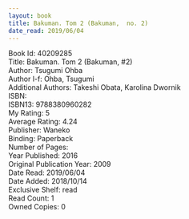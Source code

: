```yaml
---
layout: book
title: Bakuman. Tom 2 (Bakuman,  no. 2)
date_read: 2019/06/04
---
```


Book Id: 40209285<br />
Title: Bakuman. Tom 2 (Bakuman, #2)<br />
Author: Tsugumi Ohba<br />
Author l-f: Ohba, Tsugumi<br />
Additional Authors: Takeshi Obata, Karolina Dwornik<br />
ISBN: <br />
ISBN13: 9788380960282<br />
My Rating: 5<br />
Average Rating: 4.24<br />
Publisher: Waneko<br />
Binding: Paperback<br />
Number of Pages: <br />
Year Published: 2016<br />
Original Publication Year: 2009<br />
Date Read: 2019/06/04<br />
Date Added: 2018/10/14<br />
Exclusive Shelf: read<br />
Read Count: 1<br />
Owned Copies: 0<br />


